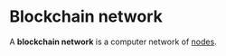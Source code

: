 # Blockchain network

A **blockchain network** is a computer network of [nodes](/blockchain/node.md).
